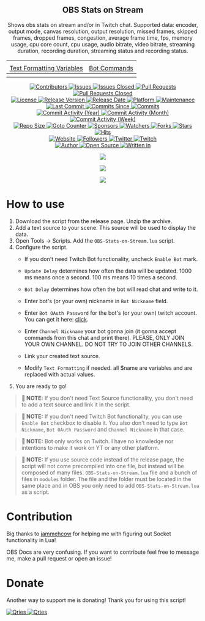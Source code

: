 <p align="center">
	<h2 align="center"><b>OBS Stats on Stream</b></h2>
	<p align="center">Shows obs stats on stream and/or in Twitch chat. Supported data: encoder, output mode, canvas resolution, output resolution, missed frames, skipped frames, dropped frames, congestion,  average frame time, fps, memory usage, cpu core count, cpu usage, audio bitrate, video bitrate, streaming duration, recording duration, streaming status and recording status.</p>
</p>

<table style="width:100%" align="center">
<tr><th colspan="2"></th></tr>
<tr>
	<td align="center"><a href="./Text-Formatting-Variables.md">Text Formatting Variables</a></td>
	<td align="center"><a href="./Bot-Commands.md">Bot Commands</a></td>	
</tr>
  <tr><th colspan="2"></th></tr>
</table>

<p align="center">
	<a href="https://github.com/greencomfytea/obs-stats-on-stream/graphs/contributors">
		<img alt="Contributors" src="https://custom-icon-badges.demolab.com/github/contributors/greencomfytea/obs-stats-on-stream?logo=person-add" />
	</a>
	<a href="https://github.com/greencomfytea/obs-stats-on-stream/issues">
		<img alt="Issues" src="https://custom-icon-badges.demolab.com/github/issues/greencomfytea/obs-stats-on-stream?logo=issue-opened" />
	</a>
	<a href="https://github.com/greencomfytea/obs-stats-on-stream/issues">
		<img alt="Issues Closed" src="https://custom-icon-badges.demolab.com/github/issues-closed/greencomfytea/obs-stats-on-stream?logo=issue-closed" />
	</a>
	<a href="https://github.com/greencomfytea/obs-stats-on-stream/pulls">
		<img alt="Pull Requests" src="https://custom-icon-badges.demolab.com/github/issues-pr/greencomfytea/obs-stats-on-stream?logo=git-pull-request" />
	</a>
	<a href="https://github.com/greencomfytea/obs-stats-on-stream/pulls">
		<img alt="Pull Requests Closed" src="https://custom-icon-badges.demolab.com/github/issues-pr-closed/greencomfytea/obs-stats-on-stream?logo=git-pull-request-closed" />
	</a>
<br>
	<a href="https://github.com/greencomfytea/obs-stats-on-stream/blob/main/LICENSE">
		<img alt="License" src="https://custom-icon-badges.demolab.com/github/license/greencomfytea/obs-stats-on-stream?logo=law" />
	</a>
	<a href="https://github.com/greencomfytea/obs-stats-on-stream/releases">
		<img alt="Release Version" src="https://custom-icon-badges.demolab.com/github/v/release/greencomfytea/obs-stats-on-stream?logo=tag" />
	</a>
	<a href="https://github.com/greencomfytea/obs-stats-on-stream/releases">
		<img alt="Release Date" src="https://custom-icon-badges.demolab.com/github/release-date/greencomfytea/obs-stats-on-stream?logo=clock" />
	</a>
	<a href="">
		<img alt="Platform" src="https://custom-icon-badges.demolab.com/badge/platform-win | linux | macos-blue?logo=device-desktop" />
	</a>
	<a href="">
		<img alt="Maintenance" src="https://custom-icon-badges.demolab.com/maintenance/yes/2023?logo=tools" />
	</a>
<br>
	<a href="https://github.com/greencomfytea/obs-stats-on-stream/commits/main">
		<img alt="Last Commit" src="https://custom-icon-badges.demolab.com/github/last-commit/greencomfytea/obs-stats-on-stream?logo=git-commit" />
	</a>
	<a href="https://github.com/greencomfytea/obs-stats-on-stream/commits/main">
		<img alt="Commits Since" src="https://custom-icon-badges.demolab.com/github/commits-since/greencomfytea/obs-stats-on-stream/latest?logo=git-commit" />
	</a>
<a href="https://github.com/greencomfytea/obs-stats-on-stream/commits/main">
		<img alt="Commits" src="https://custom-icon-badges.demolab.com/github/commit-activity/t/greencomfytea/obs-stats-on-stream?logo=git-commit" />
	</a>
<br>
	<a href="https://github.com/greencomfytea/obs-stats-on-stream/graphs/commit-activity">
		<img alt="Commit Activity (Year)" src="https://custom-icon-badges.demolab.com/github/commit-activity/y/greencomfytea/obs-stats-on-stream?logo=pulse" />
	</a>
	<a href="https://github.com/greencomfytea/obs-stats-on-stream/graphs/commit-activity">
		<img alt="Commit Activity (Month)" src="https://custom-icon-badges.demolab.com/github/commit-activity/m/greencomfytea/obs-stats-on-stream?logo=pulse" />
	</a>
	<a href="https://github.com/greencomfytea/obs-stats-on-stream/graphs/commit-activity">
		<img alt="Commit Activity (Week)" src="https://custom-icon-badges.demolab.com/github/commit-activity/w/greencomfytea/obs-stats-on-stream?logo=pulse" />
	</a>
<br>
	<a href="">
		<img alt="Repo Size" src="https://custom-icon-badges.demolab.com/github/repo-size/greencomfytea/obs-stats-on-stream?logo=database" />
	</a>
	<a href="">
		<img alt="Goto Counter" src="https://custom-icon-badges.demolab.com/github/search/greencomfytea/obs-stats-on-stream/goto?logo=git-compare" />
	</a>
	<a href="https://github.com/sponsors/greencomfytea">
		<img alt="Sponsors" src="https://custom-icon-badges.demolab.com/github/sponsors/greencomfytea?logo=heart" />
	</a>
	<a href="https://github.com/GreenComfyTea/obs-stats-on-stream/watchers">
		<img alt="Watchers" src="https://custom-icon-badges.demolab.com/github/watchers/greencomfytea/obs-stats-on-stream?logo=eye" />
	</a>
	<a href="https://github.com/greencomfytea/obs-stats-on-stream/forks">
		<img alt="Forks" src="https://custom-icon-badges.demolab.com/github/forks/greencomfytea/obs-stats-on-stream?logo=repo-forked" />
	</a>
	<a href="https://github.com/greencomfytea/obs-stats-on-stream/stargazers">
		<img alt="Stars" src="https://custom-icon-badges.demolab.com/github/stars/greencomfytea/obs-stats-on-stream?logo=star" />
	</a>
	<a href="https://github.com/greencomfytea/obs-stats-on-stream/graphs/traffic">
		<img alt="Hits" src="https://custom-icon-badges.demolab.com/endpoint?url=https://hits.dwyl.com/greencomfytea/obs-stats-on-stream.json?color=blue&logo=eye" />
	</a>
<br>
	<a href="https://obsproject.com/forum/resources/obs-stats-on-stream.1319">
		<img alt="Website" src="https://custom-icon-badges.demolab.com/website?down_color=red&down_message=down&up_color=brightgreen&up_message=up&logo=link&url=https://obsproject.com/forum/resources/obs-stats-on-stream.1319" />
	</a>
	<a href="https://github.com/greencomfytea?tab=followers">
		<img alt="Followers" src="https://custom-icon-badges.demolab.com/github/followers/greencomfytea?logo=people" />
	</a>
	<a href="https://twitter.com/greencomfytea">
		<img alt="Twitter" src="https://img.shields.io/twitter/follow/greencomfytea?logo=twitter" />
	</a>
	<a href="https://www.twitch.tv/greencomfytea">
		<img alt="Twitch" src="https://img.shields.io/twitch/status/greencomfytea?logo=twitch" />
	</a>
<br>
	<a href="https://github.com/greencomfytea">
		<img alt="Author" src="https://custom-icon-badges.demolab.com/badge/author-GreenComfyTea-green?logo=person" />
	</a>
	<a href="https://github.com/topics/open-source">
		<img alt="Open Source" src="https://img.shields.io/badge/open%20source-%20yes-brightgreen?logo=openvpn" />
	</a>
	<a href="https://docs.obsproject.com/scripting">
		<img alt="Written in" src="https://custom-icon-badges.demolab.com/badge/written%20in-lua-000080?logo=terminal" />
	</a>
</p>

<p align="center">
	<a>
		<img align="center" src="https://i.imgur.com/uMnrq4r.png" />
	</a>
</p>
<p align="center">
	<a>
		<img align="center" src="https://i.imgur.com/6E7Ku9B.png" />
	</a>
</p>
<p align="center">
	<a>
		<img align="center" src="https://i.imgur.com/Wfi0c1u.png" />
	</a>
</p>

# How to use
1. Download the script from the release page. Unzip the archive. 
2. Add a text source to your scene. This source will be used to display the data.
3. Open Tools -> Scripts. Add the `OBS-Stats-on-Stream.lua` script.
4. Configure the script.
	* If you don't need Twitch Bot functionality, uncheck `Enable Bot` mark.
    * `Update Delay` determines how often the data will be updated. 1000 ms means once a second. 100 ms means 10 times a second.
	* `Bot Delay` determines how often the bot will read chat and write to it.
    
	* Enter bot's (or your own) nickname in `Bot Nickname` field.
	* Enter `Bot OAuth Password` for the bot's (or your own) twitch account. You can get it here: [click](https://twitchapps.com/tmi).
	* Enter `Channel Nickname` your bot gonna join (it gonna accept commands from this chat and print there). PLEASE, ONLY JOIN YOUR OWN CHANNEL. DO NOT TRY TO JOIN OTHER CHANNELS.
	* Link your created text source.
    * Modify `Text Formatting` if needed. all $name are variables and are replaced with actual values.
5. You are ready to go!

>**:pushpin: NOTE:**   If you don't need Text Source functionality, you don't need to add a text source and link it in the script.

>**:pushpin: NOTE:**   If you don't need Twitch Bot functionality, you can use `Enable Bot` checkbox to disable it. You also don't need to type `Bot Nickname`, `Bot OAuth Password` and `Channel Nickname` in that case.

>**:pushpin: NOTE:**   Bot only works on Twitch. I have no knowledge nor intentions to make it work on YT or any other platform.

>**:pushpin: NOTE:**   If you use source code instead of the release page, the script will not come precompiled into one file, but instead will be composed of many files. `OBS-Stats-on-Stream.lua` file and a bunch of files in `modules` folder. The file and the folder must be located in the same place and in OBS you only need to add `OBS-Stats-on-Stream.lua` as a script.

# Contribution

Big thanks to [jammehcow](https://github.com/jammehcow) for helping me with figuring out Socket functionality in Lua!

OBS Docs are very confusing. If you want to contribute feel free to message me, make a pull request or open an issue!

# Donate

Another way to support me is donating! Thank you for using this script!

 <a href="https://streamelements.com/greencomfytea/tip">
  <img alt="Qries" src="https://panels.twitch.tv/panel-48897356-image-c6155d48-b689-4240-875c-f3141355cb56">
</a>
<a href="https://ko-fi.com/greencomfytea">
  <img alt="Qries" src="https://panels.twitch.tv/panel-48897356-image-c2fcf835-87e4-408e-81e8-790789c7acbc">
</a>
